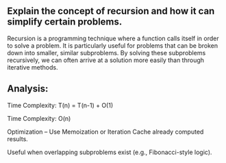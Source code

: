 ## Explain the concept of recursion and how it can simplify certain problems.
Recursion is a programming technique where a function calls itself in order to solve a problem. It is particularly useful for problems that can be broken down into smaller, similar subproblems. By solving these subproblems recursively, we can often arrive at a solution more easily than through iterative methods.

## Analysis:
Time Complexity:
T(n) = T(n-1) + O(1)

Time Complexity: O(n)

Optimization – Use Memoization or Iteration
Cache already computed results.

Useful when overlapping subproblems exist (e.g., Fibonacci-style logic).